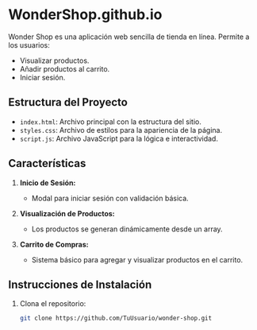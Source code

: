 # WonderShop.github.io


Wonder Shop es una aplicación web sencilla de tienda en línea. Permite a los usuarios:
- Visualizar productos.
- Añadir productos al carrito.
- Iniciar sesión.

## Estructura del Proyecto

- `index.html`: Archivo principal con la estructura del sitio.
- `styles.css`: Archivo de estilos para la apariencia de la página.
- `script.js`: Archivo JavaScript para la lógica e interactividad.

## Características

1. **Inicio de Sesión:**
   - Modal para iniciar sesión con validación básica.

2. **Visualización de Productos:**
   - Los productos se generan dinámicamente desde un array.

3. **Carrito de Compras:**
   - Sistema básico para agregar y visualizar productos en el carrito.

## Instrucciones de Instalación

1. Clona el repositorio:
   ```bash
   git clone https://github.com/TuUsuario/wonder-shop.git
